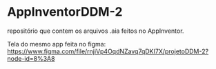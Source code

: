 # AppInventorDDM-2
repositório que contem os arquivos .aia feitos no AppInventor.


Tela do mesmo app feita no figma: https://www.figma.com/file/rnjiVp4OqdNZavq7qDKI7X/projetoDDM-2?node-id=8%3A8
